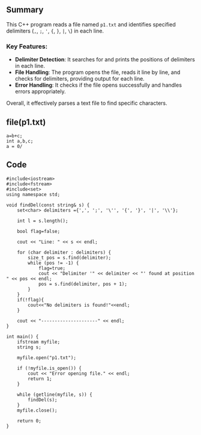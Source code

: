 ## Summary
This C++ program reads a file named `p1.txt` and identifies specified delimiters (`,`, `;`, `'`, `{`, `}`, `|`, `\`) in each line. 

### Key Features:
- **Delimiter Detection**: It searches for and prints the positions of delimiters in each line.
- **File Handling**: The program opens the file, reads it line by line, and checks for delimiters, providing output for each line.
- **Error Handling**: It checks if the file opens successfully and handles errors appropriately.

Overall, it effectively parses a text file to find specific characters.
## file(p1.txt)
```
a=b+c;
int a,b,c;
a = 0/
```
## Code

```
#include<iostream>
#include<fstream>
#include<set>
using namespace std;

void findDel(const string& s) {
    set<char> delimiters ={',', ';', '\'', '{', '}', '|', '\\'};

    int l = s.length();

    bool flag=false;

    cout << "Line: " << s << endl;

    for (char delimiter : delimiters) {
        size_t pos = s.find(delimiter);
        while (pos != -1) {
            flag=true;
            cout << "Delimiter '" << delimiter << "' found at position " << pos << endl;
            pos = s.find(delimiter, pos + 1);
        }
    }
    if(!flag){
        cout<<"No delimiters is found!"<<endl;
    }

    cout << "---------------------" << endl;
}

int main() {
    ifstream myfile;
    string s;

    myfile.open("p1.txt");

    if (!myfile.is_open()) {
        cout << "Error opening file." << endl;
        return 1;
    }

    while (getline(myfile, s)) {
        findDel(s);
    }
    myfile.close();

    return 0;
}
```
